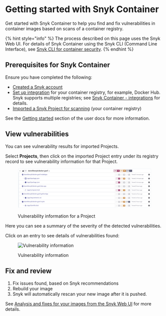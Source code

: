 # Getting started with Snyk Container

Get started with Snyk Container to help you find and fix vulnerabilities in container images based on scans of a container registry.

{% hint style="info" %}
The process described on this page uses the Snyk Web UI. For details of Snyk Container using the Snyk CLI (Command Line Interface), see [Snyk CLI for container security](snyk-cli-for-container-security/).
{% endhint %}

## **Prerequisites for Snyk Container**

Ensure you have completed the following:

* [Created a Snyk account](../getting-started/quickstart/create-a-snyk-account/)
* [Set up integration](../getting-started/quickstart/set-up-an-integration.md) for your container registry, for example, Docker Hub. Snyk supports multiple registries; see [Snyk Container - integrations](snyk-container-integrations/) for details.
* [Imported a Snyk Project for scanning](../getting-started/quickstart/import-a-project.md) (your container registry)

See the [Getting started](../getting-started/) section of the user docs for more information.

## View vulnerabilities

You can see vulnerability results for imported Projects.

Select **Projects**, then click on the imported Project entry under its registry record to see vulnerability information for that Project.

<figure><img src="../.gitbook/assets/mceclip2 (1) (1) (1) (3) (3) (4) (6) (1) (1) (1) (1) (1) (1) (1) (1) (1) (1) (1) (1) (1) (1) (1) (1) (1) (1) (1) (1) (1) (1) (1) (1) (1) (1) (1) (1) (1) (1) (1) (1) (1) (1) (1) (1) (1) (1) (1) (1) (1) (1) (1) (1) (1) (1) (1) (1) (1) (1) (1) (1) ( (25).png" alt="Vulnerability information for a Project"><figcaption><p>Vulnerability information for a Project</p></figcaption></figure>

Here you can see a summary of the severity of the detected vulnerabilities.

Click on an entry to see details of vulnerabilities found:

<figure><img src="../.gitbook/assets/cont-reg-dhub-critical-3-7-22.png" alt="Vulnerability information"><figcaption><p>Vulnerability information</p></figcaption></figure>

## Fix and review

1. Fix issues found, based on Snyk recommendations
2. Rebuild your image
3. Snyk will automatically rescan your new image after it is pushed.

See [Analysis and fixes for your images from the Snyk Web UI](getting-around-the-snyk-container-ui/analysis-and-remediation-for-your-images-from-the-snyk-app.md) for more details.
